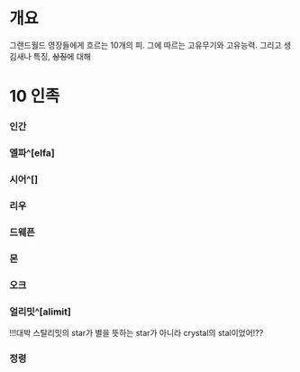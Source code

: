 # 개요
그랜드월드 영장들에게 흐르는 10개의 피.
그에 따르는 고유무기와 고유능력.
그리고 생김새나 특징, ~~상징~~에 대해 

# 10 인족
### 인간
### 엘파^[elfa]
### 시어^[]
### 리우
### 드웨픈
### 몬
### 오크
### 얼리밋^[alimit]
!!!대박 스탈리밋의 star가 별을 뜻하는 star가 아니라 crystal의 stal이었어!??
### 
### 
### 정령